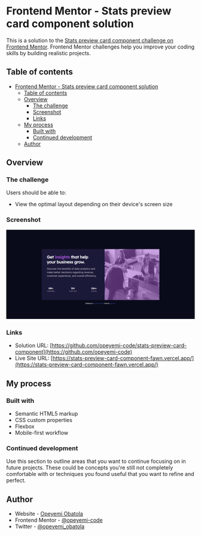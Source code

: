 # Frontend Mentor - Stats preview card component solution

This is a solution to the [Stats preview card component challenge on Frontend Mentor](https://www.frontendmentor.io/challenges/stats-preview-card-component-8JqbgoU62). Frontend Mentor challenges help you improve your coding skills by building realistic projects.

## Table of contents

- [Frontend Mentor - Stats preview card component solution](#frontend-mentor---stats-preview-card-component-solution)
  - [Table of contents](#table-of-contents)
  - [Overview](#overview)
    - [The challenge](#the-challenge)
    - [Screenshot](#screenshot)
    - [Links](#links)
  - [My process](#my-process)
    - [Built with](#built-with)
    - [Continued development](#continued-development)
  - [Author](#author)

## Overview

### The challenge

Users should be able to:

- View the optimal layout depending on their device's screen size

### Screenshot

![/screenshots/sreenshot-desktop-view.png](/screenshots/sreenshot-desktop-view.png)

### Links

- Solution URL: [https://github.com/opeyemi-code/stats-preview-card-component](https://github.com/opeyemi-code)
- Live Site URL: [https://stats-preview-card-component-fawn.vercel.app/](https://stats-preview-card-component-fawn.vercel.app/)

## My process

### Built with

- Semantic HTML5 markup
- CSS custom properties
- Flexbox
- Mobile-first workflow

### Continued development

Use this section to outline areas that you want to continue focusing on in future projects. These could be concepts you're still not completely comfortable with or techniques you found useful that you want to refine and perfect.

## Author

- Website - [Opeyemi Obatola](https://github.com/opeyemi-code)
- Frontend Mentor - [@opeyemi-code](https://www.frontendmentor.io/profile/opeyemi-code)
- Twitter - [@opeyemi_obatola](https://www.twitter.com/opeyemi_obatola)
